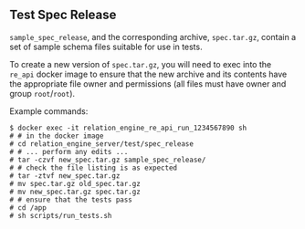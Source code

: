 ## Test Spec Release

`sample_spec_release`, and the corresponding archive, `spec.tar.gz`, contain a set of sample schema files suitable for use in tests.

To create a new version of `spec.tar.gz`, you will need to exec into the `re_api` docker image to ensure that the new archive and its contents have the appropriate file owner and permissions (all files must have owner and group `root`/`root`).

Example commands:

```
$ docker exec -it relation_engine_re_api_run_1234567890 sh
# # in the docker image
# cd relation_engine_server/test/spec_release
# # ... perform any edits ...
# tar -czvf new_spec.tar.gz sample_spec_release/
# # check the file listing is as expected
# tar -ztvf new_spec.tar.gz
# mv spec.tar.gz old_spec.tar.gz
# mv new_spec.tar.gz spec.tar.gz
# # ensure that the tests pass
# cd /app
# sh scripts/run_tests.sh
```
